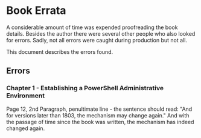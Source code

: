 # Book Errata

A considerable amount of time was expended proofreading the book details.
Besides the author there were several other people who also looked for errors.
Sadly, not all errors were caught during production but not all.

This document describes the errors found.

## Errors

### Chapter 1 - Establishing a PowerShell Administrative Environment

Page 12, 2nd Paragraph, penultimate line - the sentence should read:  "And for versions later than 1803, the
mechanism may change again."
And with the passage of time since the book was written, the mechanism has indeed changed again.

